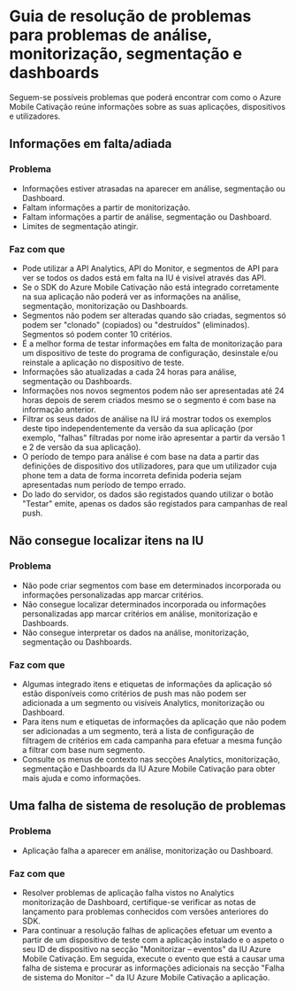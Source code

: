 <properties 
   pageTitle="Azure Cativação Mobile guia - a análise de resolução de problemas" 
   description="Resolver problemas de análise, monitorização, segmentação e Dashboard no Azure Mobile Cativação" 
   services="mobile-engagement" 
   documentationCenter="" 
   authors="piyushjo" 
   manager="dwrede" 
   editor=""/>

<tags
   ms.service="mobile-engagement"
   ms.devlang="na"
   ms.topic="article"
   ms.tgt_pltfrm="mobile-multiple"
   ms.workload="mobile" 
   ms.date="08/19/2016"
   ms.author="piyushjo"/>

# <a name="troubleshooting-guide-for-analytics-monitoring-segmentation-and-dashboard-issues"></a>Guia de resolução de problemas para problemas de análise, monitorização, segmentação e dashboards

Seguem-se possíveis problemas que poderá encontrar com como o Azure Mobile Cativação reúne informações sobre as suas aplicações, dispositivos e utilizadores.

## <a name="missingdelayed-information"></a>Informações em falta/adiada

### <a name="issue"></a>Problema
- Informações estiver atrasadas na aparecer em análise, segmentação ou Dashboard.
- Faltam informações a partir de monitorização.
- Faltam informações a partir de análise, segmentação ou Dashboard.
- Limites de segmentação atingir.

### <a name="causes"></a>Faz com que

- Pode utilizar a API Analytics, API do Monitor, e segmentos de API para ver se todos os dados está em falta na IU é visível através das API.
- Se o SDK do Azure Mobile Cativação não está integrado corretamente na sua aplicação não poderá ver as informações na análise, segmentação, monitorização ou Dashboards.
- Segmentos não podem ser alteradas quando são criadas, segmentos só podem ser "clonado" (copiados) ou "destruídos" (eliminados). Segmentos só podem conter 10 critérios.
- É a melhor forma de testar informações em falta de monitorização para um dispositivo de teste do programa de configuração, desinstale e/ou reinstale a aplicação no dispositivo de teste.
- Informações são atualizadas a cada 24 horas para análise, segmentação ou Dashboards.
- Informações nos novos segmentos podem não ser apresentadas até 24 horas depois de serem criados mesmo se o segmento é com base na informação anterior.
- Filtrar os seus dados de análise na IU irá mostrar todos os exemplos deste tipo independentemente da versão da sua aplicação (por exemplo, "falhas" filtradas por nome irão apresentar a partir da versão 1 e 2 de versão da sua aplicação).
- O período de tempo para análise é com base na data a partir das definições de dispositivo dos utilizadores, para que um utilizador cuja phone tem a data de forma incorreta definida poderia sejam apresentadas num período de tempo errado.
- Do lado do servidor, os dados são registados quando utilizar o botão "Testar" emite, apenas os dados são registados para campanhas de real push.

## <a name="cant-locate-items-in-ui"></a>Não consegue localizar itens na IU

### <a name="issue"></a>Problema
- Não pode criar segmentos com base em determinados incorporada ou informações personalizadas app marcar critérios.
- Não consegue localizar determinados incorporada ou informações personalizadas app marcar critérios em análise, monitorização e Dashboards.
- Não consegue interpretar os dados na análise, monitorização, segmentação ou Dashboards.

### <a name="causes"></a>Faz com que

- Algumas integrado itens e etiquetas de informações da aplicação só estão disponíveis como critérios de push mas não podem ser adicionada a um segmento ou visíveis Analytics, monitorização ou Dashboard. 
- Para itens num e etiquetas de informações da aplicação que não podem ser adicionadas a um segmento, terá a lista de configuração de filtragem de critérios em cada campanha para efetuar a mesma função a filtrar com base num segmento.
- Consulte os menus de contexto nas secções Analytics, monitorização, segmentação e Dashboards da IU Azure Mobile Cativação para obter mais ajuda e como informações.

## <a name="crash-troubleshooting"></a>Uma falha de sistema de resolução de problemas

### <a name="issue"></a>Problema
- Aplicação falha a aparecer em análise, monitorização ou Dashboard.

### <a name="causes"></a>Faz com que

- Resolver problemas de aplicação falha vistos no Analytics monitorização de Dashboard, certifique-se verificar as notas de lançamento para problemas conhecidos com versões anteriores do SDK.
- Para continuar a resolução falhas de aplicações efetuar um evento a partir de um dispositivo de teste com a aplicação instalado e o aspeto o seu ID de dispositivo na secção "Monitorizar – eventos" da IU Azure Mobile Cativação. Em seguida, execute o evento que está a causar uma falha de sistema e procurar as informações adicionais na secção "Falha de sistema do Monitor –" da IU Azure Mobile Cativação a aplicação. 

 
